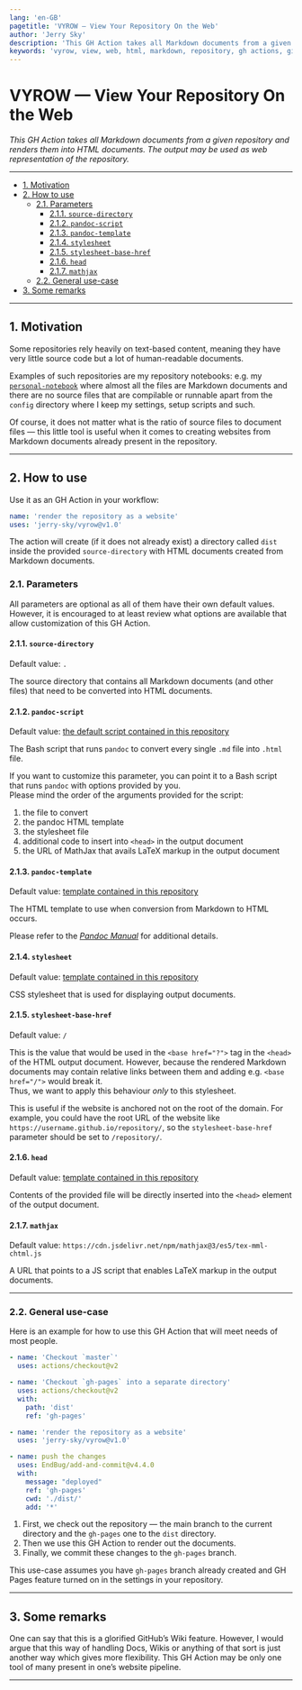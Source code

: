 ```yaml
---
lang: 'en-GB'
pagetitle: 'VYROW — View Your Repository On the Web'
author: 'Jerry Sky'
description: 'This GH Action takes all Markdown documents from a given repository and renders them into HTML documents. The output may be used as web representation of the repository.'
keywords: 'vyrow, view, web, html, markdown, repository, gh actions, github, actions, render, convert, document, pandoc, website'
---
```


# VYROW — View Your Repository On the Web

*This GH Action takes all Markdown documents from a given repository and renders them into HTML documents. The output may be used as web representation of the repository.*

---

- [1. Motivation](#1-motivation)
- [2. How to use](#2-how-to-use)
    - [2.1. Parameters](#21-parameters)
        - [2.1.1. `source-directory`](#211-source-directory)
        - [2.1.2. `pandoc-script`](#212-pandoc-script)
        - [2.1.3. `pandoc-template`](#213-pandoc-template)
        - [2.1.4. `stylesheet`](#214-stylesheet)
        - [2.1.5. `stylesheet-base-href`](#215-stylesheet-base-href)
        - [2.1.6. `head`](#216-head)
        - [2.1.7. `mathjax`](#217-mathjax)
    - [2.2. General use-case](#22-general-use-case)
- [3. Some remarks](#3-some-remarks)

---

## 1. Motivation

Some repositories rely heavily on text-based content, meaning they have very little source code but a lot of human-readable documents.

Examples of such repositories are my repository notebooks: e.g. my [`personal-notebook`](https://personal-notebook.jerry-sky.me) where almost all the files are Markdown documents and there are no source files that are compilable or runnable apart from the `config` directory where I keep my settings, setup scripts and such.

Of course, it does not matter what is the ratio of source files to document files — this little tool is useful when it comes to creating websites from Markdown documents already present in the repository.

---

## 2. How to use

Use it as an GH Action in your workflow:
```yml
name: 'render the repository as a website'
uses: 'jerry-sky/vyrow@v1.0'
```

The action will create (if it does not already exist) a directory called `dist` inside the provided `source-directory` with HTML documents created from Markdown documents.

### 2.1. Parameters

All parameters are optional as all of them have their own default values.\
However, it is encouraged to at least review what options are available that allow customization of this GH Action.

#### 2.1.1. `source-directory`

Default value: `.`

The source directory that contains all Markdown documents (and other files) that need to be converted into HTML documents.

#### 2.1.2. `pandoc-script`

Default value: [the default script contained in this repository](pandoc.sh)

The Bash script that runs `pandoc` to convert every single `.md` file into `.html` file.

If you want to customize this parameter, you can point it to a Bash script that runs `pandoc` with options provided by you.\
Please mind the order of the arguments provided for the script:
1. the file to convert
2. the pandoc HTML template
3. the stylesheet file
4. additional code to insert into `<head>` in the output document
5. the URL of MathJax that avails LaTeX markup in the output document

#### 2.1.3. `pandoc-template`

Default value: [template contained in this repository](template/pandoc-template.html)

The HTML template to use when conversion from Markdown to HTML occurs.

Please refer to the [*Pandoc Manual*](https://pandoc.org/MANUAL.html#templates) for additional details.

#### 2.1.4. `stylesheet`

Default value: [template contained in this repository](template/style.css)

CSS stylesheet that is used for displaying output documents.

#### 2.1.5. `stylesheet-base-href`

Default value: `/`

This is the value that would be used in the `<base href="?">` tag in the `<head>` of the HTML output document. However, because the rendered Markdown documents may contain relative links between them and adding e.g. `<base href="/">` would break it.\
Thus, we want to apply this behaviour *only* to this stylesheet.

This is useful if the website is anchored not on the root of the domain. For example, you could have the root URL of the website like `https://username.github.io/repository/`, so the `stylesheet-base-href` parameter should be set to `/repository/`.

#### 2.1.6. `head`

Default value: [template contained in this repository](template/head.html)

Contents of the provided file will be directly inserted into the `<head>` element of the output document.

#### 2.1.7. `mathjax`

Default value: `https://cdn.jsdelivr.net/npm/mathjax@3/es5/tex-mml-chtml.js`

A URL that points to a JS script that enables LaTeX markup in the output documents.

---

### 2.2. General use-case

Here is an example for how to use this GH Action that will meet needs of most people.

```yml
- name: 'Checkout `master`'
  uses: actions/checkout@v2

- name: 'Checkout `gh-pages` into a separate directory'
  uses: actions/checkout@v2
  with:
    path: 'dist'
    ref: 'gh-pages'

- name: 'render the repository as a website'
  uses: 'jerry-sky/vyrow@v1.0'

- name: push the changes
  uses: EndBug/add-and-commit@v4.4.0
  with:
    message: "deployed"
    ref: 'gh-pages'
    cwd: './dist/'
    add: '*'

```

1. First, we check out the repository — the main branch to the current directory and the `gh-pages` one to the `dist` directory.
2. Then we use this GH Action to render out the documents.
3. Finally, we commit these changes to the `gh-pages` branch.

This use-case assumes you have `gh-pages` branch already created and GH Pages feature turned on in the settings in your repository.

---

## 3. Some remarks

One can say that this is a glorified GitHub’s Wiki feature. However, I would argue that this way of handling Docs, Wikis or anything of that sort is just another way which gives more flexibility. This GH Action may be only one tool of many present in one’s website pipeline.

---
